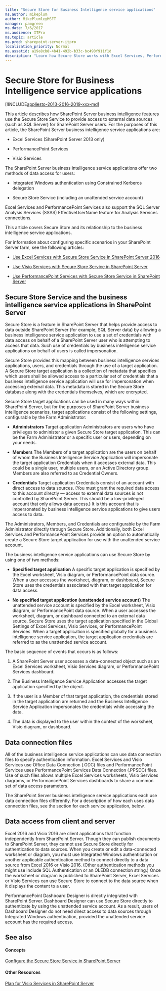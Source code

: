 ```yaml
---
title: "Secure Store for Business Intelligence service applications"
ms.author: mikeplum
author: MikePlumleyMSFT
manager: pamgreen
ms.date: 7/6/2017
ms.audience: ITPro
ms.topic: article
ms.prod: sharepoint-server-itpro
localization_priority: Normal
ms.assetid: a19e8cb8-4b41-492b-b33c-bc490f911f1d
description: "Learn how Secure Store works with Excel Services, PerformancePoint Services, and Visio Services to refresh data on SharePoint Server."
---
```


# Secure Store for Business Intelligence service applications

[!INCLUDE[appliesto-2013-2016-2019-xxx-md](../includes/appliesto-2013-2016-2019-xxx-md.md)]
  
This article describes how SharePoint Server business intelligence features use the Secure Store Service to provide access to external data sources (such as SQL Server) for SharePoint Server users. For the purposes of this article, the SharePoint Server business intelligence service applications are: 
  
- Excel Services (SharePoint Server 2013 only)
    
- PerformancePoint Services
    
- Visio Services
    
The SharePoint Server business intelligence service applications offer two methods of data access for users:
  
- Integrated Windows authentication using Constrained Kerberos delegation
    
- Secure Store Service (including an unattended service account)
    
Excel Services and PerformancePoint Services also support the SQL Server Analysis Services (SSAS) EffectiveUserName feature for Analysis Services connections.
  
This article covers Secure Store and its relationship to the business intelligence service applications.
  
For information about configuring specific scenarios in your SharePoint Server farm, see the following articles:
  
- [Use Excel Services with Secure Store Service in SharePoint Server 2016](use-excel-services-with-secure-store.md)
    
- [Use Visio Services with Secure Store Service in SharePoint Server](use-visio-services-with-secure-store.md)
    
- [Use PerformancePoint Services with Secure Store Service in SharePoint Server](use-performancepoint-services-with-secure-store.md)
    
## Secure Store Service and the business intelligence service applications in SharePoint Server

Secure Store is a feature in SharePoint Server that helps provide access to data outside SharePoint Server (for example, SQL Server data) by allowing a business intelligence service application to use a set of credentials with data access on behalf of a SharePoint Server user who is attempting to access that data. Such use of credentials by business intelligence service applications on behalf of users is called impersonation.
  
Secure Store provides this mapping between business intelligence services applications, users, and credentials through the use of a target application. A Secure Store target application is a collection of metadata that specifies which users shall be allowed access to a particular set of credentials that a business intelligence service application will use for impersonation when accessing external data. This metadata is stored in the Secure Store database along with the credentials themselves, which are encrypted.
  
Secure Store target applications can be used in many ways within SharePoint Server, but for the purposes of SharePoint Server business intelligence scenarios, target applications consist of the following settings, configurable by the Farm Administrator:
  
- **Administrators** Target application Administrators are users who have privileges to administer a given Secure Store target application. This can be the Farm Administrator or a specific user or users, depending on your needs. 
    
- **Members** The Members of a target application are the users on behalf of whom the Business Intelligence Service Application will impersonate the target application Credentials when it accesses external data. This could be a single user, multiple users, or an Active Directory group. Members are also referred to as Credential Owners.
    
- **Credentials** Target application Credentials consist of an account with direct access to data sources. (You must grant the required data access to this account directly — access to external data sources is not controlled by SharePoint Server. This should be a low-privileged account that only allows data access.) It is this account that is impersonated by business intelligence service applications to give users access to data. 
    
The Administrators, Members, and Credentials are configurable by the Farm Administrator directly through Secure Store. Additionally, both Excel Services and PerformancePoint Services provide an option to automatically create a Secure Store target application for use with the unattended service account.
  
The business intelligence service applications can use Secure Store by using one of two methods:
  
- **Specified target application** A specific target application is specified by the Excel worksheet, Visio diagram, or PerformancePoint data source. When a user accesses the worksheet, diagram, or dashboard, Secure Store uses the credentials associated with that target application for data access. 
    
- **No specified target application (unattended service account)** The unattended service account is specified by the Excel worksheet, Visio diagram, or PerformancePoint data source. When a user accesses the worksheet, diagram, or dashboard connected to an external data source, Secure Store uses the target application specified in the Global Settings of Excel Services, Visio Services, or PerformancePoint Services. When a target application is specified globally for a business intelligence service application, the target application credentials are referred to as the unattended service account.
    
The basic sequence of events that occurs is as follows:
  
1. A SharePoint Server user accesses a data-connected object such as an Excel Services worksheet, Visio Services diagram, or PerformancePoint Services dashboard.
    
2. The Business Intelligence Service Application accesses the target application specified by the object.
    
3. If the user is a Member of that target application, the credentials stored in the target application are returned and the Business Intelligence Service Application impersonates the credentials while accessing the data.
    
4. The data is displayed to the user within the context of the worksheet, Visio diagram, or dashboard.
    
## Data connection files

All of the business intelligence service applications can use data connection files to specify authentication information. Excel Services and Visio Services use Office Data Connection (.ODC) files and PerformancePoint Services uses PerformancePoint Services Data Connection (.PPSDC) files. Use of such files allows multiple Excel Services worksheets, Visio Services diagrams, or PerformancePoint Services dashboards to share a common set of data access parameters.
  
The SharePoint Server business intelligence service applications each use data connection files differently. For a description of how each uses data connection files, see the section for each service application, below.
  
## Data access from client and server

Excel 2016 and Visio 2016 are client applications that function independently from SharePoint Server. Though they can publish documents to SharePoint Server, they cannot use Secure Store directly for authentication to data sources. When you create or edit a data-connected worksheet or diagram, you must use Integrated Windows authentication or another applicable authentication method to connect directly to a data source from Excel 2016 or Visio 2016. (Other authentication methods you might use include SQL Authentication or an OLEDB connection string.) Once the worksheet or diagram is published to SharePoint Server, Excel Services or Visio Services can use Secure Store to connect to the data source when it displays the content to a user.
  
PerformancePoint Dashboard Designer is directly integrated with SharePoint Server. Dashboard Designer can use Secure Store directly to authenticate by using the unattended service account. As a result, users of Dashboard Designer do not need direct access to data sources through Integrated Windows authentication, provided the unattended service account has the required access.
  
## See also

#### Concepts

[Configure the Secure Store Service in SharePoint Server](configure-the-secure-store-service.md)
#### Other Resources

[Plan for Visio Services in SharePoint Server](http://technet.microsoft.com/library/4385b870-c3ec-462f-a43d-49f18e4d8675%28Office.14%29.aspx)

